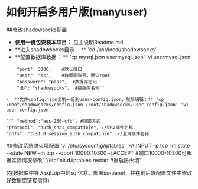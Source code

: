 # 如何开启多用户版(manyuser)

##修改shadowsocks配置
- **使用一键包安装本项目：** 见主说明Readme.md
- **进入shadowsocks目录： ** 'cd /usr/local/shadowsocks'
- **配置数据库数据： ** 'cp mysql.json usermysql.json' 'vi usermysql.json'
``` "host": "127.0.0.1", #若数据库在本地服务器上不用修改，否则改为数据库所在服务IP
    "port": 3306,    #默认端口
    "user": "ss",    #数据库账号，默认root
    "password": "pass",  #数据库密码
    "db": "shadowsocks",  #数据库名称```
    
-  **文件config.json复制一份到user-config.json，然后编辑：** 'cp /root/shadowsocks/config.json /root/shadowsocks/user-config.json' 'vi user-config.json'

``` "method":"aes-256-cfb", #加密方式
"protocol": "auth_sha1_compatible", //协议插件名称
"obfs": "tls1.0_session_auth_compatible", //混淆插件名称 
``` 

##修改系统防火墙配置
'vi /etc/sysconfig/iptables' 
'-A INPUT -p tcp -m state --state NEW -m tcp --dport 10000:10300 -j ACCEPT  #端口10000-10300可根据实际情况修改'
'/etc/init.d/iptables restart  #重启防火墙'

(在数据库中导入sql.zip中的sql信息，部署ss-panel，并在前后端配置文件中修改好数据库链接信息)